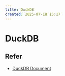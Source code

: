 ```yaml
---
title: DuckDB
created: 2025-07-18 15:17
---
```



<!-- markdownlint-disable MD025 -->

# DuckDB

## Refer

- [DuckDB Document](https://duckdb.org/docs/stable/)
